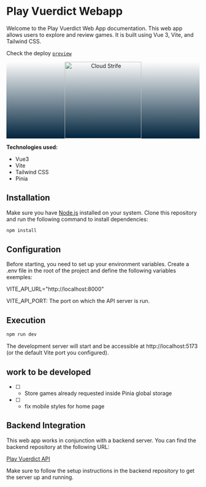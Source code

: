 # Play Vuerdict Webapp

Welcome to the Play Vuerdict Web App documentation. This web app allows users to explore and review games. It is built using Vue 3, Vite, and Tailwind CSS.

Check the deploy [`preview`](https://play-vuerdict.walisontsx.com/)

<div style="background: linear-gradient(to top, #00243D, transparent);">
  <p align="center">
    <img src="https://raw.githubusercontent.com/Wtheodoro/play-vuerdict/main/src/assets/images/cloudStrife.svg" width="200" alt="Cloud Strife">
  </p>
</div>

**Technologies used:**

- Vue3
- Vite
- Tailwind CSS
- Pinia

## Installation

Make sure you have [Node.js](https://nodejs.org) installed on your system. Clone this repository and run the following command to install dependencies:

```bash
npm install
```

## Configuration

Before starting, you need to set up your environment variables. Create a .env file in the root of the project and define the following variables exemples:

VITE_API_URL="http://localhost:8000"

VITE_API_PORT: The port on which the API server is run.

## Execution

```bash
npm run dev
```

The development server will start and be accessible at http://localhost:5173 (or the default Vite port you configured).

## work to be developed

- [ ] - Store games already requested inside Pinia global storage
- [ ] - fix mobile styles for home page

## Backend Integration

This web app works in conjunction with a backend server. You can find the backend repository at the following URL:

[Play Vuerdict API](https://github.com/Wtheodoro/plau-vuerdict-api)

Make sure to follow the setup instructions in the backend repository to get the server up and running.
